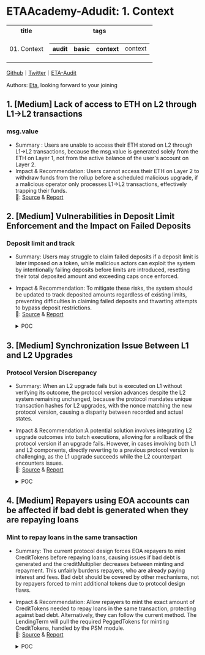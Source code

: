 # ETAAcademy-Adudit: 1. Context

<table>
  <tr>
    <th>title</th>
    <th>tags</th>
  </tr>
  <tr>
    <td>01. Context</td>
    <td>
      <table>
        <tr>
          <th>audit</th>
          <th>basic</th>
          <th>context</th>
          <td>context</td>
        </tr>
      </table>
    </td>
  </tr>
</table>

[Github](https://github.com/ETAAcademy)｜[Twitter](https://twitter.com/ETAAcademy)｜[ETA-Audit](https://github.com/ETAAcademy/ETAAcademy-Audit)

Authors: [Eta](https://twitter.com/pwhattie), looking forward to your joining

## 1. [Medium] Lack of access to ETH on L2 through L1->L2 transactions

### msg.value

- Summary : Users are unable to access their ETH stored on L2 through L1->L2 transactions, because the msg.value is generated solely from the ETH on Layer 1, not from the active balance of the user's account on Layer 2.
- Impact & Recommendation: Users cannot access their ETH on Layer 2 to withdraw funds from the rollup before a scheduled malicious upgrade, if a malicious operator only processes L1->L2 transactions, effectively trapping their funds.
  <br> 🐬: [Source](https://code4rena.com/reports/2023-10-zksync#m-09-lack-of-access-to-eth-on-l2-through-l1-l2-transactions) & [Report](https://code4rena.com/reports/2023-10-zksync)

## 2. [Medium] Vulnerabilities in Deposit Limit Enforcement and the Impact on Failed Deposits

### Deposit limit and track

- Summary: Users may struggle to claim failed deposits if a deposit limit is later imposed on a token, while malicious actors can exploit the system by intentionally failing deposits before limits are introduced, resetting their total deposited amount and exceeding caps once enforced.
- Impact & Recommendation: To mitigate these risks, the system should be updated to track deposited amounts regardless of existing limits, preventing difficulties in claiming failed deposits and thwarting attempts to bypass deposit restrictions.
  <br> 🐬: [Source](https://code4rena.com/reports/2023-10-zksync#m-11-vulnerabilities-in-deposit-limit-enforcement-and-the-impact-on-failed-deposits) & [Report](https://code4rena.com/reports/2023-10-zksync)

  <details><summary>POC</summary>

  ```solidity
  function _verifyDepositLimit(address _l1Token, address _depositor, uint256 _amount, bool _claiming) internal {
        IAllowList.Deposit memory limitData = IAllowList(allowList).getTokenDepositLimitData(_l1Token);
        if (_claiming) {
            totalDepositedAmountPerUser[_l1Token][_depositor] -= _amount;
        } else {
            totalDepositedAmountPerUser[_l1Token][_depositor] += _amount;
      if(limitData.depositLimitation){
               require(totalDepositedAmountPerUser[_l1Token][_depositor] <= limitData.depositCap, "d1");
            }
        }
    }

  ```

  </details>

## 3. [Medium] Synchronization Issue Between L1 and L2 Upgrades

### Protocol Version Discrepancy

- Summary: When an L2 upgrade fails but is executed on L1 without verifying its outcome, the protocol version advances despite the L2 system remaining unchanged, because the protocol mandates unique transaction hashes for L2 upgrades, with the nonce matching the new protocol version, causing a disparity between recorded and actual states.
- Impact & Recommendation:A potential solution involves integrating L2 upgrade outcomes into batch executions, allowing for a rollback of the protocol version if an upgrade fails. However, in cases involving both L1 and L2 components, directly reverting to a previous protocol version is challenging, as the L1 upgrade succeeds while the L2 counterpart encounters issues.
  <br> 🐬: [Source](https://code4rena.com/reports/2023-10-zksync#m-16-synchronization-issue-between-l1-and-l2-upgrades) & [Report](https://code4rena.com/reports/2023-10-zksync)

  <details><summary>POC</summary>

  ```solidity

  function executeBatches(StoredBatchInfo[] calldata _batchesData) external nonReentrant onlyValidator {
        //...
        uint256 batchWhenUpgradeHappened = s.l2SystemContractsUpgradeBatchNumber;
        if (batchWhenUpgradeHappened != 0 && batchWhenUpgradeHappened <= newTotalBatchesExecuted) {
            delete s.l2SystemContractsUpgradeTxHash;
            delete s.l2SystemContractsUpgradeBatchNumber;
            if (!proveL1ToL2TransactionStatus(...)){ // checking the L2 upgrade tx was successful or not
               s.protocolVersion = s.OldProtocolVersion; // assuming the old protocol version is stored
            }
        }
    }

  ```

  </details>

## 4. [Medium] Repayers using EOA accounts can be affected if bad debt is generated when they are repaying loans

### Mint to repay loans in the same transaction

- Summary: The current protocol design forces EOA repayers to mint CreditTokens before repaying loans, causing issues if bad debt is generated and the creditMultiplier decreases between minting and repayment. This unfairly burdens repayers, who are already paying interest and fees. Bad debt should be covered by other mechanisms, not by repayers forced to mint additional tokens due to protocol design flaws.

- Impact & Recommendation: Allow repayers to mint the exact amount of CreditTokens needed to repay loans in the same transaction, protecting against bad debt. Alternatively, they can follow the current method. The LendingTerm will pull the required PeggedTokens for minting CreditTokens, handled by the PSM module.
  <br> 🐬: [Source](https://code4rena.com/reports/2023-12-ethereumcreditguild#m-08-repayers-using-eoa-accounts-can-be-affected-if-bad-debt-is-generated-when-they-are-repaying-loans) & [Report](https://code4rena.com/reports/2023-12-ethereumcreditguild)

  <details><summary>POC</summary>

  ```solidity
    //@audit-issue => A repayer could compute how much CreditTokens are required to repay a loan by calling this function, the computed value will be based on the current value of the creditMultiplier
    //@audit-issue => The repayer would then go and mint the amount returned by this function before calling the `repay()` to finally repay his loan
    /// @notice outstanding borrowed amount of a loan, including interests
    function getLoanDebt(bytes32 loanId) public view returns (uint256) {
        ...
        // compute interest owed
        uint256 borrowAmount = loan.borrowAmount;
        uint256 interest = (borrowAmount *
            params.interestRate *
            (block.timestamp - borrowTime)) /
            YEAR /
            1e18;
        uint256 loanDebt = borrowAmount + interest;
        uint256 _openingFee = params.openingFee;
        if (_openingFee != 0) {
            loanDebt += (borrowAmount * _openingFee) / 1e18;
        }
        uint256 creditMultiplier = ProfitManager(refs.profitManager)
            .creditMultiplier();

        //@audit-info => The loanDebt is normalized using the current value of the `creditMultiplier`. loanDebt includes interests and fees accrued by the original borrowAmount
        loanDebt = (loanDebt * loan.borrowCreditMultiplier) / creditMultiplier;
        return loanDebt;
    }
    //@audit-issue => The problem when repaying the loan is if bad debt was generated in the system, now, the value of the `creditMultiplier` will be slightly lower than when the user queried the total amount of CreditTokens to be repaid by calling the `getLoanDebt()`
    function _repay(address repayer, bytes32 loanId) internal {
        ...
        ...
        ...
        // compute interest owed
        //@audit-issue => Now, when repaying the loan, the creditMultiplier will be different, thus, the computed value of the loanDebt will be greater than before, thus, more CreditTokens will be required to repay the same loan
        uint256 loanDebt = getLoanDebt(loanId);
        uint256 borrowAmount = loan.borrowAmount;
        uint256 creditMultiplier = ProfitManager(refs.profitManager)
            .creditMultiplier();
        uint256 principal = (borrowAmount * loan.borrowCreditMultiplier) /
            creditMultiplier;
        uint256 interest = loanDebt - principal;
        //@audit-issue => The amount of `loanDebt` CreditTokens are pulled from the repayer, this means, the repayer must have already minted the CreditTokens and it also granted enough allowance to the LendingTerm contract to spend on his behalf!
        /// pull debt from the borrower and replenish the buffer of available debt that can be minted.
        CreditToken(refs.creditToken).transferFrom(
            repayer,
            address(this),
            loanDebt
        );
        ...
        ...
        ...
    }


  ```

  </details>

